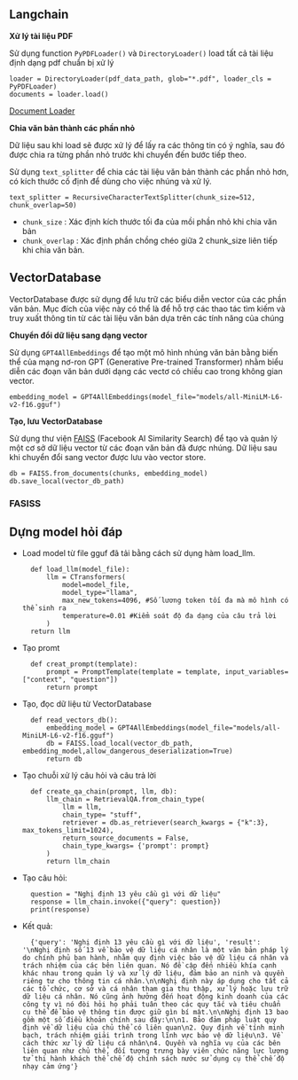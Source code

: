 ## Langchain

**Xử lý tài liệu PDF**

Sử dụng function `PyPDFLoader()` và `DirectoryLoader()` load tất cả tài liệu định dạng pdf chuẩn bị xử lý

    loader = DirectoryLoader(pdf_data_path, glob="*.pdf", loader_cls = PyPDFLoader)
    documents = loader.load()

[Document Loader](https://python.langchain.com/docs/integrations/document_loaders) 

**Chia văn bản thành các phần nhỏ**

Dữ liệu sau khi load sẽ được xử lý để lấy ra các thông tin có ý nghĩa, sau đó được chia ra từng phần nhỏ trước khi chuyển đến bước tiếp theo.

Sử dụng `text_splitter` để chia các tài liệu văn bản thành các phần nhỏ hơn, có kích thước cố định để dùng cho việc nhúng và xử lý.

    text_splitter = RecursiveCharacterTextSplitter(chunk_size=512, chunk_overlap=50)

* `chunk_size` : Xác định kích thước tối đa của mồi phần nhỏ khi chia văn bản
* `chunk_overlap` : Xác định phần chồng chéo giữa 2 chunk_size liên tiếp khi chia văn bản.
  
## VectorDatabase
VectorDatabase được sử dụng để lưu trữ các biểu diễn vector của các phần văn bản. Mục đích của việc này có thể là để hỗ trợ các thao tác tìm kiếm và truy xuất thông tin từ các tài liệu văn bản dựa trên các tính năng của chúng

**Chuyển đổi dữ liệu sang dạng vector**


 Sử dụng `GPT4AllEmbeddings` để tạo một mô hình nhúng văn bản bằng biến thể của mạng nơ-ron GPT (Generative Pre-trained Transformer) nhằm biểu diễn các đoạn văn bản dưới dạng các vectơ có chiều cao trong không gian vector.

    embedding_model = GPT4AllEmbeddings(model_file="models/all-MiniLM-L6-v2-f16.gguf")
        
**Tạo, lưu VectorDatabase**

Sử dụng thư viện [FAISS](https://github.com/facebookresearch/faiss) (Facebook AI Similarity Search) để tạo và quản lý một cơ sở dữ liệu vector từ các đoạn văn bản đã được nhúng. Dữ liệu sau khi chuyển đổi sang vector được lưu vào vector store.

    db = FAISS.from_documents(chunks, embedding_model)
    db.save_local(vector_db_path)

### FASISS

## Dựng model hỏi đáp

* Load model từ file gguf đã tải bằng cách sử dụng hàm load_llm.

        def load_llm(model_file):
            llm = CTransformers(
                model=model_file,
                model_type="llama",
                max_new_tokens=4096, #Số lương token tối đa mà mô hình có thể sinh ra
                temperature=0.01 #Kiểm soát độ đa dạng của câu trả lời
            )
        return llm

* Tạo promt

        def creat_prompt(template):
            prompt = PromptTemplate(template = template, input_variables=["context", "question"])
            return prompt

* Tạo, đọc dữ liệu từ VectorDatabase

        def read_vectors_db():
            embedding_model = GPT4AllEmbeddings(model_file="models/all-MiniLM-L6-v2-f16.gguf")
            db = FAISS.load_local(vector_db_path, embedding_model,allow_dangerous_deserialization=True)
            return db

* Tạo chuỗi xử lý câu hỏi và câu trả lời
  
        def create_qa_chain(prompt, llm, db):
            llm_chain = RetrievalQA.from_chain_type(
                llm = llm,
                chain_type= "stuff",
                retriever = db.as_retriever(search_kwargs = {"k":3}, max_tokens_limit=1024),
                return_source_documents = False,
                chain_type_kwargs= {'prompt': prompt}
            )
            return llm_chain

* Tạo câu hỏi:
 
        question = "Nghị định 13 yêu cầu gì với dữ liệu"
        response = llm_chain.invoke({"query": question})
        print(response)

* Kết quả:

        {'query': 'Nghị định 13 yêu cầu gì với dữ liệu', 'result': '\nNghị định số 13 về bảo vệ dữ liệu cá nhân là một văn bản pháp lý do chính phủ ban hành, nhằm quy định việc bảo vệ dữ liệu cá nhân và trách nhiệm của các bên liên quan. Nó đề cập đến nhiều khía cạnh khác nhau trong quản lý và xử lý dữ liệu, đảm bảo an ninh và quyền riêng tư cho thông tin cá nhân.\n\nNghị định này áp dụng cho tất cả các tổ chức, cơ sở và cá nhân tham gia thu thập, xử lý hoặc lưu trữ dữ liệu cá nhân. Nó cũng ảnh hưởng đến hoạt động kinh doanh của các công ty vì nó đòi hỏi họ phải tuân theo các quy tắc và tiêu chuẩn cụ thể để bảo vệ thông tin được giữ gìn bí mật.\n\nNghị định 13 bao gồm một số điều khoản chính sau đây:\n\n1. Bảo đảm pháp luật quy định về dữ liệu của chủ thể có liên quan\n2. Quy định về tính minh bạch, trách nhiệm giải trình trong lĩnh vực bảo vệ dữ liệu\n3. Về cách thức xử lý dữ liệu cá nhân\n4. Quyền và nghĩa vụ của các bên liên quan như chủ thể, đối tượng trưng bày viên chức năng lực lượng tử thi hành khách thể chế độ chính sách nước sử dụng cụ thể chế độ nhạy cảm ứng'}